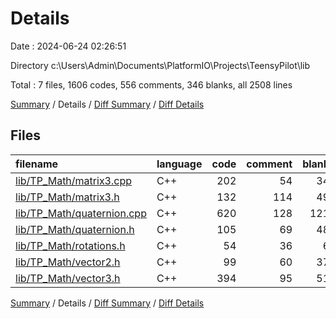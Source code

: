 # Details

Date : 2024-06-24 02:26:51

Directory c:\\Users\\Admin\\Documents\\PlatformIO\\Projects\\TeensyPilot\\lib

Total : 7 files,  1606 codes, 556 comments, 346 blanks, all 2508 lines

[Summary](results.md) / Details / [Diff Summary](diff.md) / [Diff Details](diff-details.md)

## Files
| filename | language | code | comment | blank | total |
| :--- | :--- | ---: | ---: | ---: | ---: |
| [lib/TP_Math/matrix3.cpp](/lib/TP_Math/matrix3.cpp) | C++ | 202 | 54 | 34 | 290 |
| [lib/TP_Math/matrix3.h](/lib/TP_Math/matrix3.h) | C++ | 132 | 114 | 49 | 295 |
| [lib/TP_Math/quaternion.cpp](/lib/TP_Math/quaternion.cpp) | C++ | 620 | 128 | 121 | 869 |
| [lib/TP_Math/quaternion.h](/lib/TP_Math/quaternion.h) | C++ | 105 | 69 | 48 | 222 |
| [lib/TP_Math/rotations.h](/lib/TP_Math/rotations.h) | C++ | 54 | 36 | 6 | 96 |
| [lib/TP_Math/vector2.h](/lib/TP_Math/vector2.h) | C++ | 99 | 60 | 37 | 196 |
| [lib/TP_Math/vector3.h](/lib/TP_Math/vector3.h) | C++ | 394 | 95 | 51 | 540 |

[Summary](results.md) / Details / [Diff Summary](diff.md) / [Diff Details](diff-details.md)